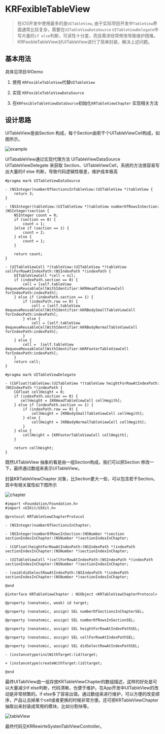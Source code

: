 # KRFexibleTableView

>在iOS开发中使用最多的是`UITableView`, 由于实际项目开发中`TableView`界面通常比较复杂，需要在`UITableViewDataSource` `UITableViewDelegate`中写大量的`if else`判断，可读性十分差，而且需求经常修改导致维护困难。KRFexibleTableView对UITableView进行了简单封装，解决上述问题。

## 基本用法

具体见项目中Demo

1. 使用 `KRFexibleTableView`代替`UITableView`

2. 实现 `KRFexibleTableViewDataSource`

3. 在`KRFexibleTableViewDataSource`初始化`KRTableViewChapter` 实现相关方法

## 设计思路

UITableView是由Section 构成，每个Section由若干个UITableViewCell构成，如图所示。

![example](https://github.com/CoderCoderRK/KRTableView/raw/master/images/example.png)

UITabableView通过实现代理方法 UITableViewDataSource UITableViewDelegate 来获取 Section、UITableViewCell，系统的方法很容易写出大量的if else 判断，导致代码逻辑性极差，维护成本极高

```objc
#pragma mark UITableViewDataSource

- (NSInteger)numberOfSectionsInTableView:(UITableView *)tableView {
    return 3;
}

- (NSInteger)tableView:(UITableView *)tableView numberOfRowsInSection:(NSInteger)section {
    NSInteger count = 0;
    if (section == 0) {
        count = 1;
    }else if (section == 1) {
        count = 2;
    } else {
        count = 1;
    }
    
    return count;
}

- (UITableViewCell *)tableView:(UITableView *)tableView cellForRowAtIndexPath:(NSIndexPath *)indexPath {
    UITableViewCell *cell = nil;
    if (indexPath.section == 0) {
        cell = [self.tableView dequeueReusableCellWithIdentifier:kKRHeadTableViewCell forIndexPath:indexPath];
    } else if (indexPath.section == 1) {
        if (indexPath.row == 0) {
            cell = [self.tableView dequeueReusableCellWithIdentifier:kKRBodySmallTableViewCell forIndexPath:indexPath];
        } else {
            cell = [self.tableView dequeueReusableCellWithIdentifier:kKRBodyNormalTableViewCell forIndexPath:indexPath];
        }
    } else {
        cell =  [self.tableView dequeueReusableCellWithIdentifier:kKRFooterTableViewCell forIndexPath:indexPath];
    }
    return cell;
}

#pragma mark UITableViewDelegate

- (CGFloat)tableView:(UITableView *)tableView heightForRowAtIndexPath:(NSIndexPath *)indexPath {
    CGFloat cellHeight = 0;
    if (indexPath.section == 0) {
       cellHeight = [KRHeadTableViewCell cellHegith];
    } else if (indexPath.section == 1) {
        if (indexPath.row == 9) {
            cellHeight = [KRBodySmallTableViewCell cellHegith];
        } else {
            cellHeight = [KRBodyNormalTableViewCell cellHegith];
        }
    } else {
        cellHeight = [KRFooterTableViewCell cellHegith];
    }
    
    return cellHeight;
}

```

既然UITableView 抽象的看是由一组Section构成，我们可以把Section 修改一下，最终通过数组来表示UITableView。

封装KRTableViewChapter 对象，比Section更大一些，可以包含若干Section。其中有相关属性如下图所示

![chapter](https://github.com/CoderCoderRK/KRTableView/raw/master/images/chapter.png)

```objc
#import <Foundation/Foundation.h>
#import <UIKit/UIKit.h>

@protocol KRTableViewChapterProtocol

- (NSInteger)numberOfSectionsInChapter;

- (NSInteger)numberOfRowsInSection:(NSNumber *)section sectionIndexInChapter:(NSNumber *)sectionIndexInChapter;

- (CGFloat)heightForRowAtIndexPath:(NSIndexPath *)indexPath sectionIndexInChapter:(NSNumber *)sectionIndexInChapter;

- (UITableViewCell *)cellForRowAtIndexPath:(NSIndexPath *)indexPath sectionIndexInChapter:(NSNumber *)sectionIndexInChapter;

- (void)didSelectRowAtIndexPath:(NSIndexPath *)indexPath sectionIndexInChapter:(NSNumber *)sectionIndexInChapter;

@end

@interface KRTableViewChapter : NSObject <KRTableViewChapterProtocol>

@property (nonatomic, weak) id target;

@property (nonatomic, assign) SEL numberOfSectionsInChapterSEL;

@property (nonatomic, assign) SEL numberOfRowsInSectionSEL;

@property (nonatomic, assign) SEL heightForRowAtIndexPathSEL;

@property (nonatomic, assign) SEL cellForRowAtIndexPathSEL;

@property (nonatomic, assign) SEL didSelectRowAtIndexPathSEL;

- (instancetype)initWithTarget:(id)target;

+ (instancetype)createWithTarget:(id)target;

@end

```

最终UITablView由一组存放KRTableViewChapter的数组描述，这样的好处是可以大量减少if else判断，代码清晰，也便于维护。在App开发中UITableView的改动是非常频繁的。if else多了容易出错。通过数组来进行维护，可以方便的改变顺序，产品让去掉某个cell或者更换的时候非常方便。还可把KRTableViewChapter抽取出来封装成常用的模块，比如分割块等。

![tableView](https://github.com/CoderCoderRK/KRTableView/raw/master/images/tableView.png)

最终代码见KRRewirteSystenTablViewController。

